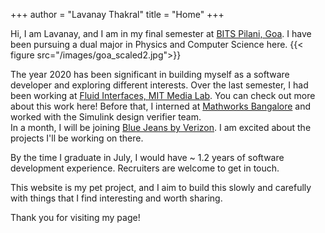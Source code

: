 +++
author = "Lavanay Thakral"
title = "Home"
+++

Hi, I am Lavanay, and I am in my final semester at [BITS Pilani, Goa](https://www.bits-pilani.ac.in/goa). I have been pursuing a dual major in Physics and Computer Science here. 
{{< figure src="/images/goa_scaled2.jpg">}}



The year 2020 has been significant in building myself as a software developer and exploring different interests. Over the last semester, I had been working at [Fluid Interfaces, MIT Media Lab](https://www.media.mit.edu/groups/fluid-interfaces/overview/). You can check out more about this work here! 
Before that, I interned at [Mathworks Bangalore](https://in.mathworks.com/?s_tid=gn_logo) and worked with the Simulink design verifier team. 	
In a month, I will be joining [Blue Jeans by Verizon](https://www.bluejeans.com/). I am excited about the projects I'll be working on there.

By the time I graduate in July, I would have ~ 1.2 years of software development experience. Recruiters are welcome to get in touch. 

This website is my pet project, and I aim to build this slowly and carefully with things that I find interesting and worth sharing.

Thank you for visiting my page!



<!--
This file is left intentionally empty by default to be backward compatible with initial theme setup.

Although the theme has advanced a little bit and it now allows to specify the content on the main page (even if the list of posts/articles is not intended).
This can be:
- with the list of posts/articles (default: `mainSections = ["post"]) or
- without the list of posts/articles (by setting `mainSections = [""]`)

Markdown supported, ie:

```
# Welcome

- Hugo :rocket:
- Hugo theme :rocket:

Don't forget to check the README.md file!
```

-->
